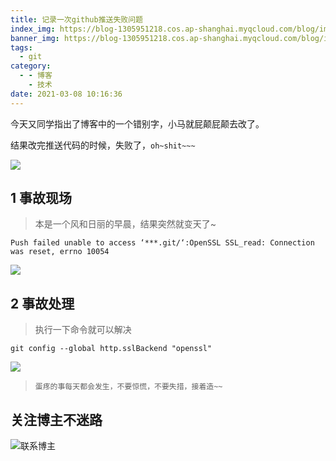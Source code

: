 ```yaml
---
title: 记录一次github推送失败问题
index_img: https://blog-1305951218.cos.ap-shanghai.myqcloud.com/blog/image/articleBg/1(71).jpg
banner_img: https://blog-1305951218.cos.ap-shanghai.myqcloud.com/blog/image/articleBg/1(71).jpg
tags:
  - git
category:
  - - 博客
    - 技术
date: 2021-03-08 10:16:36
---
```


今天又同学指出了博客中的一个错别字，小马就屁颠屁颠去改了。

结果改完推送代码的时候，失败了，`oh~shit~~~`

<!-- more -->

![](https://blog-1305951218.cos.ap-shanghai.myqcloud.com/blog/image/icon/touBuYinDaoGuanZhu.gif)
## 1 事故现场

> 本是一个风和日丽的早晨，结果突然就变天了~

```
Push failed unable to access ‘***.git/‘:OpenSSL SSL_read: Connection was reset, errno 10054
```

![](https://blog-1305951218.cos.ap-shanghai.myqcloud.com/blog/image/articleContent/记录一次github推送失败问题/1.png)

## 2 事故处理

> 执行一下命令就可以解决

```
git config --global http.sslBackend "openssl"
```

![](https://blog-1305951218.cos.ap-shanghai.myqcloud.com/blog/image/articleContent/记录一次github推送失败问题/2.png)

> `蛋疼的事每天都会发生，不要惊慌，不要失措，接着造~~`

## 关注博主不迷路
![联系博主](https://blog-1305951218.cos.ap-shanghai.myqcloud.com/blog/image/icon/wechatFindMeNew.png)
